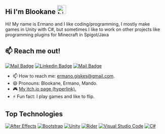 ## Hi I'm Blookane <img src="https://user-images.githubusercontent.com/1303154/88677602-1635ba80-d120-11ea-84d8-d263ba5fc3c0.gif" width="28px" alt="hi">

Hi! My name is Ermano and I like coding/programming, I mostly make games in Unity with C#, but sometimes I like to work on other projects like programming plugins for Minecraft in Spigot/Java

## :mailbox: Reach me out!

[![Mail Badge](https://img.shields.io/badge/-Blookane-e74c3c?style=flat&labelColor=e74c3c&logo=youtube&logoColor=white)](https://www.youtube.com/channel/UCvtY8s6xlrthfji7WUMpFZQ) [![Linkedin Badge](https://img.shields.io/badge/-Ermano-0e76a8?style=flat&labelColor=0e76a8&logo=linkedin&logoColor=white)](https://www.linkedin.com/in/ermano-giskes-749419215/) [![Mail Badge](https://img.shields.io/badge/-Ermano-c0392b?style=flat&labelColor=c0392b&logo=gmail&logoColor=white)](mailto:ermano.giskes@gmail.com)

- 📫 How to reach me: ermano.giskes@gmail.com.
- 😄 Pronouns: Blookane, Ermano, Mando.
- 🎮 [My itch.io page (hyperlink).](blookane.itch.io)
- ⚡ Fun fact: I play games and like to flip.

## Top Technologies

[![After Effects](https://img.shields.io/badge/Adobe%20after%20affects-CF96FD?style=for-the-badge&logo=Adobe%20after%20effects&logoColor=393665)](#) [![Bootstrap](https://img.shields.io/badge/Bootstrap-563D7C?style=for-the-badge&logo=bootstrap&logoColor=white)](#) [![Unity](https://img.shields.io/badge/Unity-100000?style=for-the-badge&logo=unity&logoColor=white)](#) [![Rider](https://img.shields.io/badge/Rider-000000?style=for-the-badge&logo=Rider&logoColor=white)](#) [![Visual Studio Code](https://img.shields.io/badge/Visual_Studio_Code-0078D4?style=for-the-badge&logo=visual%20studio%20code&logoColor=white)](#) [![C#](https://img.shields.io/badge/C%23-239120?style=for-the-badge&logo=c-sharp&logoColor=white)](#)
